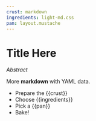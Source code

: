 ```yaml
---
crust: markdown
ingredients: light-md.css
pan: layout.mustache
---
```


# Title Here

*Abstract*

More **markdown** with YAML data.

- Prepare the {{crust}}
- Choose {{ingredients}}
- Pick a {{pan}}
- Bake!
